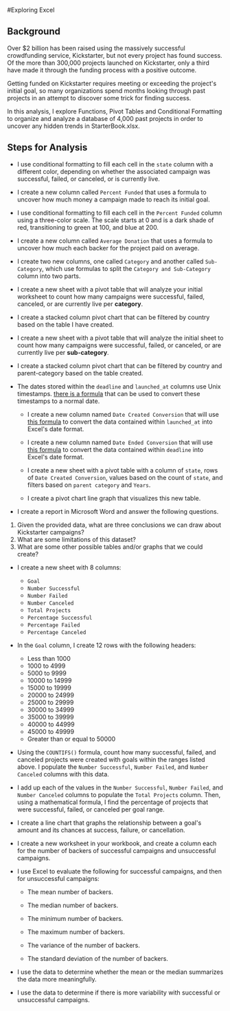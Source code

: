 #Exploring Excel

## Background

Over $2 billion has been raised using the massively successful crowdfunding service, Kickstarter, but not every project has found success. Of the more than 300,000 projects launched on Kickstarter, only a third have made it through the funding process with a positive outcome.

Getting funded on Kickstarter requires meeting or exceeding the project's initial goal, so many organizations spend months looking through past projects in an attempt to discover some trick for finding success. 

In this analysis, I explore Functions, Pivot Tables and Conditional Formatting to organize and analyze a database of 4,000 past projects in order to uncover any hidden trends in StarterBook.xlsx.

## Steps for Analysis


* I use conditional formatting to fill each cell in the `state` column with a different color, depending on whether the associated campaign was successful, failed, or canceled, or is currently live.

* I create a new column called `Percent Funded` that uses a formula to uncover how much money a campaign made to reach its initial goal.

*  I use conditional formatting to fill each cell in the `Percent Funded` column using a three-color scale. The scale starts at 0 and is a dark shade of red, transitioning to green at 100, and blue at 200.

  *  I create a new column called `Average Donation` that uses a formula to uncover how much each backer for the project paid on average.

  * I create two new columns, one called `Category` and another called `Sub-Category`, which use formulas to split the `Category and Sub-Category` column into two parts.


  * I create a new sheet with a pivot table that will analyze your initial worksheet to count how many campaigns were successful, failed, canceled, or are currently live per **category**.

  * I create a stacked column pivot chart that can be filtered by country based on the table I have created.


  * I create a new sheet with a pivot table that will analyze the initial sheet to count how many campaigns were successful, failed, or canceled, or are currently live per **sub-category**.

  * I create a stacked column pivot chart that can be filtered by country and parent-category based on the table created.

* The dates stored within the `deadline` and `launched_at` columns use Unix timestamps. [there is a formula](https://www.extendoffice.com/documents/excel/2473-excel-timestamp-to-date.html) that can be used to convert these timestamps to a normal date.

  * I create a new column named `Date Created Conversion` that will use [this formula](https://www.extendoffice.com/documents/excel/2473-excel-timestamp-to-date.html) to convert the data contained within `launched_at` into Excel's date format.

  * I create a new column named `Date Ended Conversion` that will use [this formula](https://www.extendoffice.com/documents/excel/2473-excel-timestamp-to-date.html) to convert the data contained within `deadline` into Excel's date format.


  * I create a new sheet with a pivot table with a column of `state`, rows of `Date Created Conversion`, values based on the count of `state`, and filters based on `parent category` and `Years`.

  * I create a pivot chart line graph that visualizes this new table.

*  I create a report in Microsoft Word and answer the following questions.

1. Given the provided data, what are three conclusions we can draw about Kickstarter campaigns?
2. What are some limitations of this dataset?
3. What are some other possible tables and/or graphs that we could create?


* I create a new sheet with 8 columns:

  * `Goal`
  * `Number Successful`
  * `Number Failed`
  * `Number Canceled`
  * `Total Projects`
  * `Percentage Successful`
  * `Percentage Failed`
  * `Percentage Canceled`

* In the `Goal` column, I create 12 rows with the following headers:

  * Less than 1000
  * 1000 to 4999
  * 5000 to 9999
  * 10000 to 14999
  * 15000 to 19999
  * 20000 to 24999
  * 25000 to 29999
  * 30000 to 34999
  * 35000 to 39999
  * 40000 to 44999
  * 45000 to 49999
  * Greater than or equal to 50000


* Using the `COUNTIFS()` formula, count how many successful, failed, and canceled projects were created with goals within the ranges listed above. I populate the `Number Successful`, `Number Failed`, and `Number Canceled` columns with this data.

* I add up each of the values in the `Number Successful`, `Number Failed`, and `Number Canceled` columns to populate the `Total Projects` column. Then, using a mathematical formula, I find the percentage of projects that were successful, failed, or canceled per goal range.

* I create a line chart that graphs the relationship between a goal's amount and its chances at success, failure, or cancellation.

*  I create a new worksheet in your workbook, and create a column each for the number of backers of successful campaigns and unsuccessful campaigns.


* I use Excel to evaluate the following for successful campaigns, and then for unsuccessful campaigns:

  * The mean number of backers.

  * The median number of backers.

  * The minimum number of backers.

  * The maximum number of backers.

  * The variance of the number of backers.

  * The standard deviation of the number of backers.

* I use the data to determine whether the mean or the median summarizes the data more meaningfully.

* I use the data to determine if there is more variability with successful or unsuccessful campaigns.

